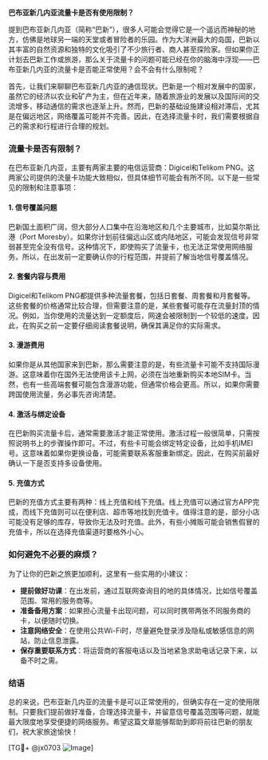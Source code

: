 **巴布亚新几内亚流量卡是否有使用限制？**

提到巴布亚新几内亚（简称“巴新”），很多人可能会觉得它是一个遥远而神秘的地方，仿佛是地球另一端的天堂或者冒险者的乐园。作为大洋洲最大的岛国，巴新以其丰富的自然资源和独特的文化吸引了不少旅行者、商人甚至探险家。但如果你正计划去巴新工作或旅游，那么关于流量卡的问题可能已经在你的脑海中浮现——巴布亚新几内亚的流量卡是否能正常使用？会不会有什么限制呢？

首先，让我们来聊聊巴布亚新几内亚的通信现状。巴新是一个相对发展中的国家，虽然它的经济以农业和矿产为主，但在近年来，随着旅游业的发展以及国际间的交流增多，移动通信的需求也逐渐上升。然而，巴新的基础设施建设相对滞后，尤其是在偏远地区，网络覆盖可能并不完善。因此，在选择流量卡时，我们需要根据自己的需求和行程进行合理的规划。

### 流量卡是否有限制？

在巴布亚新几内亚，主要有两家主要的电信运营商：Digicel和Telikom PNG。这两家公司提供的流量卡功能大致相似，但具体细节可能会有所不同。以下是一些常见的限制和注意事项：

#### 1. **信号覆盖问题**
   巴新国土面积广阔，但大部分人口集中在沿海地区和几个主要城市，比如莫尔斯比港（Port Moresby）。如果你计划前往偏远山区或内陆地区，可能会发现信号非常弱甚至完全没有信号。这种情况下，即使购买了流量卡，也无法正常使用网络服务。所以，在出发前一定要确认你的行程范围，并提前了解当地信号覆盖情况。

#### 2. **套餐内容与费用**
   Digicel和Telikom PNG都提供多种流量套餐，包括日套餐、周套餐和月套餐等。这些套餐的价格通常比较合理，但需要注意的是，某些套餐可能存在流量封顶的情况。例如，当你使用的流量达到一定额度后，网速会被限制到一个较低的速度。因此，在购买之前一定要仔细阅读套餐说明，确保其满足你的实际需求。

#### 3. **漫游费用**
   如果你是从其他国家来到巴新，那么需要注意的是，有些流量卡可能不支持国际漫游。这意味着你在国外无法使用该卡上网，必须在当地重新购买本地SIM卡。当然，也有一些高端套餐可能包含漫游功能，但通常价格会更高。所以，如果你需要跨国使用流量，务必事先咨询清楚。

#### 4. **激活与绑定设备**
   在巴新购买流量卡后，通常需要激活才能正常使用。激活过程一般很简单，只需按照说明书上的步骤操作即可。不过，有些卡可能会绑定特定设备，比如手机IMEI号。这意味着如果你更换设备，可能需要联系客服重新绑定。因此，在购买前最好确认一下是否支持多设备使用。

#### 5. **充值方式**
   巴新的充值方式主要有两种：线上充值和线下充值。线上充值可以通过官方APP完成，而线下充值则可以在便利店、超市等地找到充值卡。值得注意的是，部分小店可能没有足够的库存，导致你无法及时充值。此外，有些小摊贩可能会销售假冒的充值卡，所以在选择充值渠道时要格外小心。

### 如何避免不必要的麻烦？

为了让你的巴新之旅更加顺利，这里有一些实用的小建议：

- **提前做好功课**：在出发前，通过互联网查询目的地的具体情况，比如信号覆盖范围、常用的服务商等。
- **准备备用方案**：如果担心流量卡出现问题，可以同时携带两张不同服务商的卡，以便随时切换。
- **注意网络安全**：在使用公共Wi-Fi时，尽量避免登录涉及隐私或敏感信息的网站，防止信息泄露。
- **保存重要联系方式**：将运营商的客服电话以及当地紧急求助电话记录下来，以备不时之需。

### 结语

总的来说，巴布亚新几内亚的流量卡是可以正常使用的，但确实存在一定的使用限制。只要我们提前做好准备，合理选择流量卡，并留意信号覆盖范围等问题，就能最大限度地享受便捷的网络服务。希望这篇文章能够帮助到即将前往巴新的朋友们，祝大家旅途愉快！

[TG💪+ @jx0703 ![Image](https://github.com/user-attachments/assets/dbca1d08-cadb-493c-b0ec-ad6f7a83f270)]